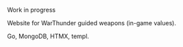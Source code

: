 Work in progress

Website for WarThunder guided weapons (in-game values).

Go, MongoDB, HTMX, templ.
